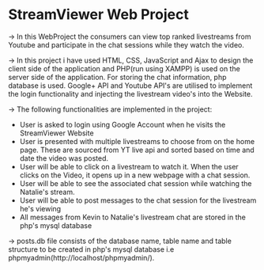 # StreamViewer Web Project
-> In this WebProject the consumers can view top ranked livestreams from Youtube and participate in the chat sessions while they watch the video.

-> In this project i have used HTML, CSS, JavaScript and Ajax to design the client side of the application and 
PHP(run using XAMPP) is used on the server side of the application. For storing the chat information, php database is used. 
Google+ API and Youtube API's are utilised to implement the login functionality and injecting the livestream video's into 
the Website.

-> The following functionalities are implemented in the project:
  - User is asked to login using Google Account when he visits the StreamViewer Website
  - User is presented with multiple livestreams to choose from on the home page. These are sourced from YT live api and 
    sorted based on time and date the video was posted.
  - User will be able to click on a livestream to watch it. When the user clicks on the Video, it opens up in a new webpage 
    with a chat session.
  - User will be able to see the associated chat session while watching the Natalie's stream.
  - User will be able to post messages to the chat session for the livestream he's viewing
  - All messages from Kevin to Natalie's livestream chat are stored in the php's mysql database

-> posts.db file consists of the database name, table name and table structure to be created in php's mysql database i.e phpmyadmin(http://localhost/phpmyadmin/).
